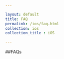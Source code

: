 ```yaml
---

layout: default
title: FAQ
permalink: /ios/faq.html
collection: ios
collection_title : iOS

---
```


##FAQs
